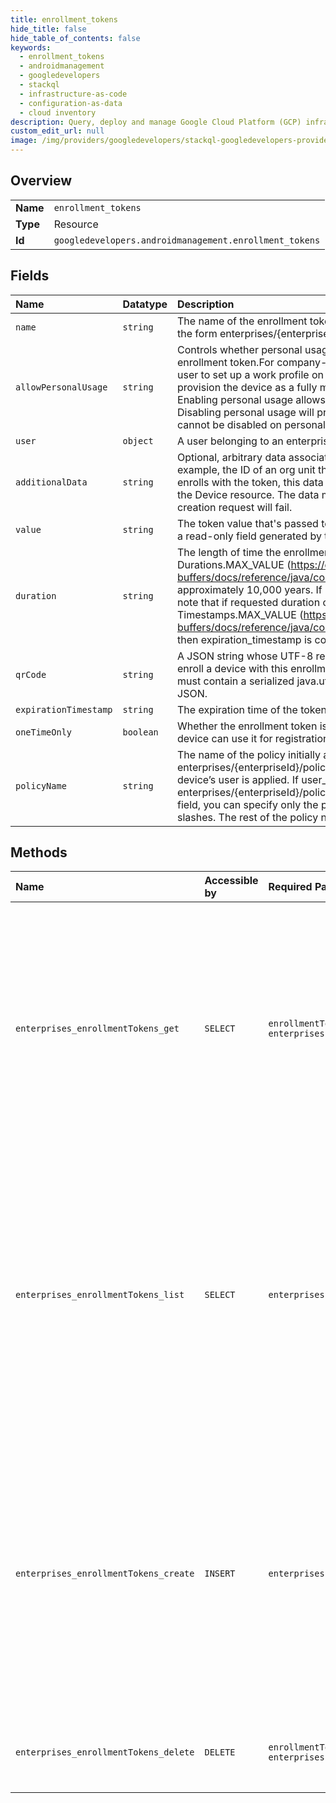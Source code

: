 ```yaml
---
title: enrollment_tokens
hide_title: false
hide_table_of_contents: false
keywords:
  - enrollment_tokens
  - androidmanagement
  - googledevelopers    
  - stackql
  - infrastructure-as-code
  - configuration-as-data
  - cloud inventory
description: Query, deploy and manage Google Cloud Platform (GCP) infrastructure and resources using SQL
custom_edit_url: null
image: /img/providers/googledevelopers/stackql-googledevelopers-provider-featured-image.png
---
```

  
    

## Overview
<table><tbody>
<tr><td><b>Name</b></td><td><code>enrollment_tokens</code></td></tr>
<tr><td><b>Type</b></td><td>Resource</td></tr>
<tr><td><b>Id</b></td><td><code>googledevelopers.androidmanagement.enrollment_tokens</code></td></tr>
</tbody></table>

## Fields
| Name | Datatype | Description |
|:-----|:---------|:------------|
| `name` | `string` | The name of the enrollment token, which is generated by the server during creation, in the form enterprises/&#123;enterpriseId&#125;/enrollmentTokens/&#123;enrollmentTokenId&#125;. |
| `allowPersonalUsage` | `string` | Controls whether personal usage is allowed on a device provisioned with this enrollment token.For company-owned devices: Enabling personal usage allows the user to set up a work profile on the device. Disabling personal usage requires the user provision the device as a fully managed device.For personally-owned devices: Enabling personal usage allows the user to set up a work profile on the device. Disabling personal usage will prevent the device from provisioning. Personal usage cannot be disabled on personally-owned device. |
| `user` | `object` | A user belonging to an enterprise. |
| `additionalData` | `string` | Optional, arbitrary data associated with the enrollment token. This could contain, for example, the ID of an org unit the device is assigned to after enrollment. After a device enrolls with the token, this data will be exposed in the enrollment_token_data field of the Device resource. The data must be 1024 characters or less; otherwise, the creation request will fail. |
| `value` | `string` | The token value that's passed to the device and authorizes the device to enroll. This is a read-only field generated by the server. |
| `duration` | `string` | The length of time the enrollment token is valid, ranging from 1 minute to Durations.MAX_VALUE (https://developers.google.com/protocol-buffers/docs/reference/java/com/google/protobuf/util/Durations.html#MAX_VALUE), approximately 10,000 years. If not specified, the default duration is 1 hour. Please note that if requested duration causes the resulting expiration_timestamp to exceed Timestamps.MAX_VALUE (https://developers.google.com/protocol-buffers/docs/reference/java/com/google/protobuf/util/Timestamps.html#MAX_VALUE), then expiration_timestamp is coerced to Timestamps.MAX_VALUE. |
| `qrCode` | `string` | A JSON string whose UTF-8 representation can be used to generate a QR code to enroll a device with this enrollment token. To enroll a device using NFC, the NFC record must contain a serialized java.util.Properties representation of the properties in the JSON. |
| `expirationTimestamp` | `string` | The expiration time of the token. This is a read-only field generated by the server. |
| `oneTimeOnly` | `boolean` | Whether the enrollment token is for one time use only. If the flag is set to true, only one device can use it for registration. |
| `policyName` | `string` | The name of the policy initially applied to the enrolled device, in the form enterprises/&#123;enterpriseId&#125;/policies/&#123;policyId&#125;. If not specified, the policy_name for the device’s user is applied. If user_name is also not specified, enterprises/&#123;enterpriseId&#125;/policies/default is applied by default. When updating this field, you can specify only the policyId as long as the policyId doesn’t contain any slashes. The rest of the policy name will be inferred. |
## Methods
| Name | Accessible by | Required Params | Description |
|:-----|:--------------|:----------------|:------------|
| `enterprises_enrollmentTokens_get` | `SELECT` | `enrollmentTokensId, enterprisesId` | Gets an active, unexpired enrollment token. Only a partial view of EnrollmentToken is returned: all the fields but name and expiration_timestamp are empty. This method is meant to help manage active enrollment tokens lifecycle. For security reasons, it's recommended to delete active enrollment tokens as soon as they're not intended to be used anymore. |
| `enterprises_enrollmentTokens_list` | `SELECT` | `enterprisesId` | Lists active, unexpired enrollment tokens for a given enterprise. The list items contain only a partial view of EnrollmentToken: all the fields but name and expiration_timestamp are empty. This method is meant to help manage active enrollment tokens lifecycle. For security reasons, it's recommended to delete active enrollment tokens as soon as they're not intended to be used anymore. |
| `enterprises_enrollmentTokens_create` | `INSERT` | `enterprisesId` | Creates an enrollment token for a given enterprise. It's up to the caller's responsibility to manage the lifecycle of newly created tokens and deleting them when they're not intended to be used anymore. Once an enrollment token has been created, it's not possible to retrieve the token's content anymore using AM API. It is recommended for EMMs to securely store the token if it's intended to be reused. |
| `enterprises_enrollmentTokens_delete` | `DELETE` | `enrollmentTokensId, enterprisesId` | Deletes an enrollment token. This operation invalidates the token, preventing its future use. |
